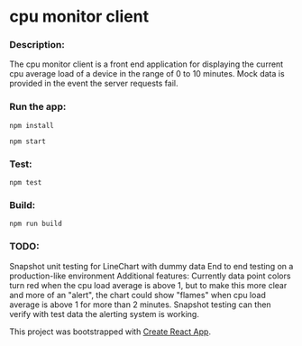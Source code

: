 # cpu monitor client

### Description:

The cpu monitor client is a front end application for displaying the current cpu average load of a device in the range of 0 to 10 minutes. Mock data is provided in the event the server requests fail.

### Run the app:
```
npm install

npm start
```

### Test:
```
npm test
```

### Build:
```
npm run build
```

### TODO:

Snapshot unit testing for LineChart with dummy data
End to end testing on a production-like environment
Additional features:
Currently data point colors turn red when the cpu load average is above 1, but to make this more clear and more of an "alert", the chart could show "flames" when cpu load average is above 1 for more than 2 minutes. Snapshot testing can then verify with test data the alerting system is working.

This project was bootstrapped with [Create React App](https://github.com/facebook/create-react-app).